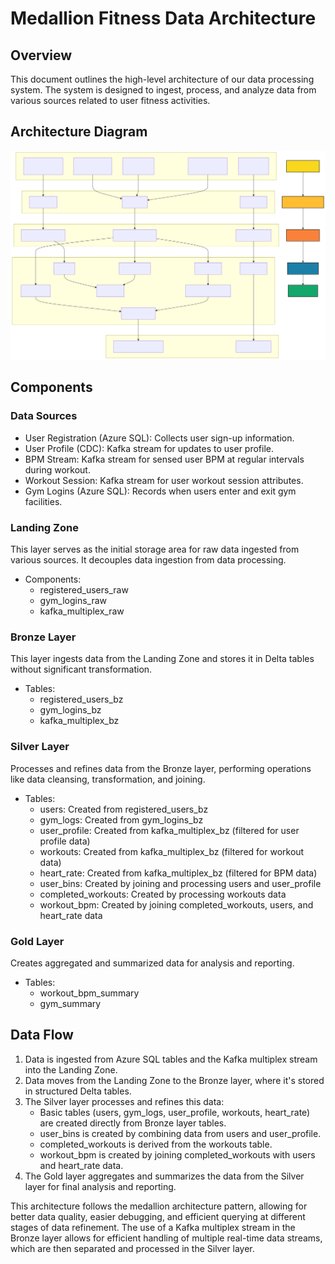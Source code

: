 # Medallion Fitness Data Architecture

## Overview

This document outlines the high-level architecture of our data processing system. The system is designed to ingest, process, and analyze data from various sources related to user fitness activities.

## Architecture Diagram

![Medallion Fitness Data Architecture](./images/data_flow_diagram.svg)

## Components

### Data Sources

- User Registration (Azure SQL): Collects user sign-up information.
- User Profile (CDC): Kafka stream for updates to user profile.
- BPM Stream: Kafka stream for sensed user BPM at regular intervals during workout.
- Workout Session: Kafka stream for user workout session attributes.
- Gym Logins (Azure SQL): Records when users enter and exit gym facilities.

### Landing Zone
This layer serves as the initial storage area for raw data ingested from various sources. It decouples data ingestion from data processing.
- Components:
  - registered_users_raw
  - gym_logins_raw
  - kafka_multiplex_raw

### Bronze Layer
This layer ingests data from the Landing Zone and stores it in Delta tables without significant transformation.
- Tables: 
  - registered_users_bz
  - gym_logins_bz
  - kafka_multiplex_bz

### Silver Layer
Processes and refines data from the Bronze layer, performing operations like data cleansing, transformation, and joining.
- Tables:
  - users: Created from registered_users_bz
  - gym_logs: Created from gym_logins_bz
  - user_profile: Created from kafka_multiplex_bz (filtered for user profile data)
  - workouts: Created from kafka_multiplex_bz (filtered for workout data)
  - heart_rate: Created from kafka_multiplex_bz (filtered for BPM data)
  - user_bins: Created by joining and processing users and user_profile
  - completed_workouts: Created by processing workouts data
  - workout_bpm: Created by joining completed_workouts, users, and heart_rate data

### Gold Layer
Creates aggregated and summarized data for analysis and reporting.
- Tables:
  - workout_bpm_summary
  - gym_summary

## Data Flow

1. Data is ingested from Azure SQL tables and the Kafka multiplex stream into the Landing Zone.
2. Data moves from the Landing Zone to the Bronze layer, where it's stored in structured Delta tables.
3. The Silver layer processes and refines this data:
   - Basic tables (users, gym_logs, user_profile, workouts, heart_rate) are created directly from Bronze layer tables.
   - user_bins is created by combining data from users and user_profile.
   - completed_workouts is derived from the workouts table.
   - workout_bpm is created by joining completed_workouts with users and heart_rate data.
4. The Gold layer aggregates and summarizes the data from the Silver layer for final analysis and reporting.

This architecture follows the medallion architecture pattern, allowing for better data quality, easier debugging, and efficient querying at different stages of data refinement. The use of a Kafka multiplex stream in the Bronze layer allows for efficient handling of multiple real-time data streams, which are then separated and processed in the Silver layer.